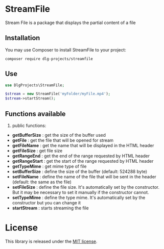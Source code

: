 StreamFile
==========

Stream File is a package that displays the partial content of a file

## Installation

You may use Composer to install StreamFile to your project:

```shell
composer require dlg-projects/streamfile
```

## Use

```php
use DlgProjects\StreamFile;

$stream = new StreamFile('myFolder/myFile.mp4');
$stream->startStream();
```

## Functions available

1. public functions:

- **getBufferSize** : get the size of the buffer used
- **getFile** : get the file that will be opened for stream
- **getFileName** : get the name that will be displayed in the HTML header
- **getFileSize** : get file size
- **getRangeEnd** : get the end of the range requested by HTML header
- **getRangeStart** : get the start of the range requested by HTML header
- **getTypeMime** : get mime type of file
- **setBufferSize** : define the size of the buffer (default: 524288 byte)
- **setFileName** : define the name of the file that will be sent in the header (default: the same as the file)
- **setFileSize** : define the file size. It's automatically set by the constructor. But it may be necessary to set it manually if the constructor cannot.
- **setTypeMime** : define the type mime. It's automatically set by the constructor but you can change it
- **startStream** : starts streaming the file

License
=======

This library is released under the [MIT license](LICENSE).